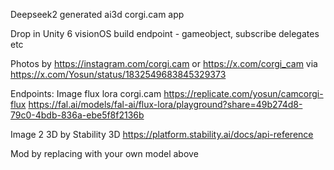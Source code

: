 
Deepseek2 generated ai3d corgi.cam app 


Drop in Unity 6 visionOS build endpoint - gameobject, subscribe delegates etc 

Photos by https://instagram.com/corgi.cam or https://x.com/corgi_cam via https://x.com/Yosun/status/1832549683845329373 

Endpoints: 
Image flux lora corgi.cam 
https://replicate.com/yosun/camcorgi-flux 
https://fal.ai/models/fal-ai/flux-lora/playground?share=49b274d8-79c0-4bdb-836a-ebe5f8f2136b 

Image 2 3D by Stability 3D 
https://platform.stability.ai/docs/api-reference

Mod by replacing with your own model above 
